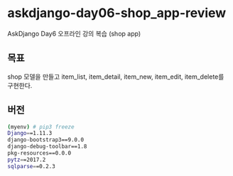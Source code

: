 # askdjango-day06-shop_app-review
AskDjango Day6 오프라인 강의 복습 (shop app)

## 목표

shop 모델을 만들고 item_list, item_detail, item_new, item_edit, item_delete를 구현한다.

## 버전

```bash
(myenv) # pip3 freeze
Django==1.11.3
django-bootstrap3==9.0.0
django-debug-toolbar==1.8
pkg-resources==0.0.0
pytz==2017.2
sqlparse==0.2.3
```

